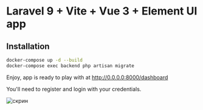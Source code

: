 # Laravel 9 + Vite + Vue 3 + Element UI app
## Installation

```bash
docker-compose up -d --build
docker-compose exec backend php artisan migrate
```

Enjoy, app is ready to play with at http://0.0.0.0:8000/dashboard

You'll need to register and login with your credentials.


![скрин](https://i.imgur.com/FR3MTwx.png "скрин")


